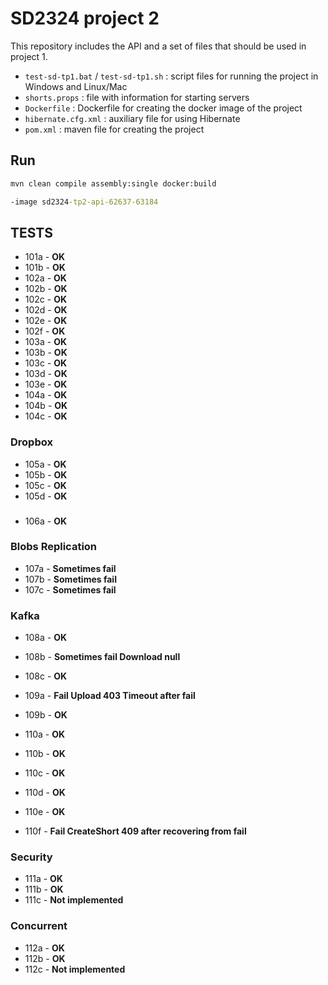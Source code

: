 # SD2324 project 2

This repository includes the API and a set of files that should be used in project 1.

* ```test-sd-tp1.bat``` / ```test-sd-tp1.sh``` :  script files for running the project in Windows and Linux/Mac
* ```shorts.props``` : file with information for starting servers
* ```Dockerfile``` : Dockerfile for creating the docker image of the project
* ```hibernate.cfg.xml``` : auxiliary file for using Hibernate
* ```pom.xml``` : maven file for creating the project

## Run

```cmd
mvn clean compile assembly:single docker:build
```

```cmd
-image sd2324-tp2-api-62637-63184
```

## TESTS

* 101a - **OK**
* 101b - **OK**
* 102a - **OK**
* 102b - **OK**
* 102c - **OK**
* 102d - **OK**
* 102e - **OK**
* 102f - **OK**
* 103a - **OK**
* 103b - **OK**
* 103c - **OK**
* 103d - **OK**
* 103e - **OK**
* 104a - **OK**
* 104b - **OK**
* 104c - **OK**

### Dropbox

* 105a - **OK**
* 105b - **OK**
* 105c - **OK**
* 105d - **OK**

### 

* 106a - **OK**

### Blobs Replication

* 107a - **Sometimes fail**
* 107b - **Sometimes fail**
* 107c - **Sometimes fail**

### Kafka

* 108a - **OK**
* 108b - **Sometimes fail Download null**
* 108c - **OK**

* 109a - **Fail Upload 403 Timeout after fail**
* 109b - **OK**

* 110a - **OK**
* 110b - **OK**
* 110c - **OK**
* 110d - **OK**
* 110e - **OK**
* 110f - **Fail CreateShort 409 after recovering from fail**

### Security

* 111a - **OK**
* 111b - **OK**
* 111c - **Not implemented**

### Concurrent

* 112a - **OK**
* 112b - **OK**
* 112c - **Not implemented**
